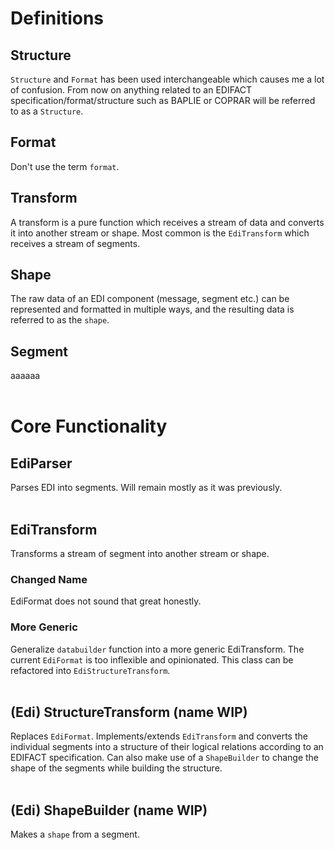 
# Definitions

## **Structure**
`Structure` and `Format` has been used interchangeable which causes
me a lot of confusion. From now on anything related to an
EDIFACT specification/format/structure such as BAPLIE or COPRAR will
be referred to as a `Structure`.
## **Format**
Don't use the term `format`.
## **Transform**
A transform is a pure function which receives a stream of data and converts
it into another stream or shape. Most common is the `EdiTransform` which receives
a stream of segments.
## **Shape**
The raw data of an EDI component (message, segment etc.) can be represented
and formatted in multiple ways, and the resulting data is referred to
as the `shape`.
## **Segment**
aaaaaa
<br><br>

# Core Functionality

## **EdiParser**
Parses EDI into segments. Will remain mostly as it was previously.
<br><br>

## **EdiTransform**
Transforms a stream of segment into another stream or shape.
### Changed Name
EdiFormat does not sound that great honestly.
### More Generic
Generalize `databuilder` function into a more generic EdiTransform.
The current `EdiFormat` is too inflexible and opinionated. This class
can be refactored into `EdiStructureTransform`.
<br><br>

## **(Edi) StructureTransform** (name WIP)
Replaces `EdiFormat`. Implements/extends `EdiTransform` and converts the
individual segments into a structure of their logical relations according to
an EDIFACT specification. Can also make use of a `ShapeBuilder` to change
the shape of the segments while building the structure.
<br><br>

## **(Edi) ShapeBuilder** (name WIP)
Makes a `shape` from a segment.
<br><br>